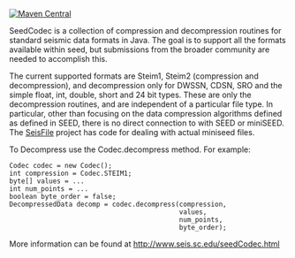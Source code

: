[![Maven Central](https://img.shields.io/maven-central/v/edu.sc.seis/seedCodec.svg?label=Maven%20Central)](https://search.maven.org/search?q=g:%22edu.sc.seis%22%20AND%20a:%22seedCodec%22)

SeedCodec is a collection of compression and decompression routines for standard seismic data formats in Java. The goal is to support all the formats available within seed, but submissions from the broader community are needed to accomplish this.

The current supported formats are Steim1, Steim2 (compression and decompression), and decompression only for DWSSN, CDSN, SRO and the simple float, int, double, short and 24 bit types. These are only the decompression routines, and are independent of a particular file type. In particular, other than focusing on the data compression algorithms defined as defined in SEED, there is no direct connection to with SEED or miniSEED.
The [SeisFile](/crotwell/seisFile) project has code for dealing with actual miniseed files.


To Decompress use the Codec.decompress method. For example:
```
Codec codec = new Codec();
int compression = Codec.STEIM1;
byte[] values = ...
int num_points = ...
boolean byte_order = false;
DecompressedData decomp = codec.decompress(compression,
                                           values,
                                           num_points,
                                           byte_order);
```

More information can be found at http://www.seis.sc.edu/seedCodec.html

